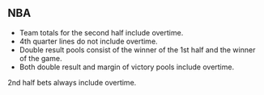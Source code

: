 ## NBA

- Team totals for the second half include overtime.
- 4th quarter lines do not include overtime.
- Double result pools consist of the winner of the 1st half and the winner of the game.
- Both double result and margin of victory pools include overtime.

2nd half bets always include overtime.
